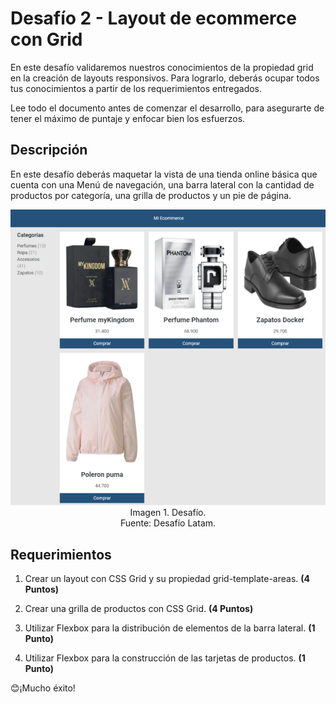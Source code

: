 # Desafío 2 - Layout de ecommerce con Grid

En este desafío validaremos nuestros conocimientos de la propiedad grid en la creación de layouts responsivos. Para lograrlo, deberás ocupar todos tus conocimientos a partir de los requerimientos entregados.

Lee todo el documento antes de comenzar el desarrollo, para asegurarte de tener el máximo de puntaje y enfocar bien los esfuerzos.

## Descripción

En este desafío deberás maquetar la vista de una tienda online básica que cuenta con una Menú de navegación, una barra lateral con la cantidad de productos por categoría, una grilla de productos y un pie de página.

<p align="center">
  <img src="https://github.com/Felipe-M-dev/CSS-Challenge-02/blob/main/assets/img/mockup.png?raw=true?raw=true" alt="Imagen 1"><br>
Imagen 1. Desafío.<br>
Fuente: Desafío Latam.
</p>

## Requerimientos

1. Crear un layout con CSS Grid y su propiedad grid-template-areas.
__(4 Puntos)__

2. Crear una grilla de productos con CSS Grid.
__(4 Puntos)__

3. Utilizar Flexbox para la distribución de elementos de la barra lateral.
__(1 Punto)__

4. Utilizar Flexbox para la construcción de las tarjetas de productos.
__(1 Punto)__

😊¡Mucho éxito!
